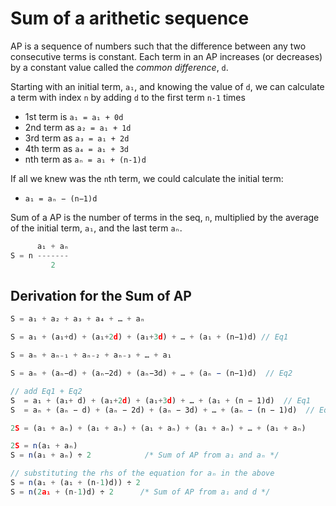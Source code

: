 # Sum of a arithetic sequence

AP is a sequence of numbers such that the difference between any two consecutive terms is constant. Each term in an AP increases (or decreases) by a constant value called the *common difference*, `d`.

Starting with an initial term, `a₁`, and knowing the value of `d`, we can calculate a term with index `n` by adding `d` to the first term `n-1` times
- 1st term is `a₁ = a₁ + 0d`
- 2nd term as `a₂ = a₁ + 1d`
- 3rd term as `a₃ = a₁ + 2d`
- 4th term as `a₄ = a₁ + 3d`
- nth term as `aₙ = a₁ + (n-1)d`

If all we knew was the `n`th term, we could calculate the initial term:
- `a₁ = aₙ − (n−1)d`

Sum of a AP is the number of terms in the seq, `n`, multiplied by the average of the initial term, `a₁`, and the last term `aₙ`.

```js
      a₁ + aₙ
S = n -------
         2
```


## Derivation for the Sum of AP

```js
S = a₁ + a₂ + a₃ + a₄ + … + aₙ

S = a₁ + (a₁+d) + (a₁+2d) + (a₁+3d) + … + (a₁ + (n−1)d) // Eq1

S = aₙ + aₙ₋₁ + aₙ₋₂ + aₙ₋₃ + … + a₁

S = aₙ + (aₙ−d) + (aₙ−2d) + (aₙ−3d) + … + (aₙ − (n−1)d)  // Eq2

// add Eq1 + Eq2
S  = a₁ + (a₁+ d) + (a₁+2d) + (a₁+3d) + … + (a₁ + (n − 1)d)  // Eq1
S  = aₙ + (aₙ − d) + (aₙ − 2d) + (aₙ − 3d) + … + (aₙ − (n − 1)d)  // Eq2

2S = (a₁ + aₙ) + (a₁ + aₙ) + (a₁ + aₙ) + (a₁ + aₙ) + … + (a₁ + aₙ)

2S = n(a₁ + aₙ)
S = n(a₁ + aₙ) ÷ 2            /* Sum of AP from a₁ and aₙ */

// substituting the rhs of the equation for aₙ in the above
S = n(a₁ + (a₁ + (n-1)d)) ÷ 2
S = n(2a₁ + (n-1)d) ÷ 2      /* Sum of AP from a₁ and d */
```
